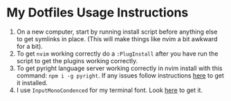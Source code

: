 # My Dotfiles Usage Instructions

1. On a new computer, start by running install script before anything else to
   get symlinks in place. (This will make things like nvim a bit awkward for a
   bit). 
1. To get `nvim` working correctly do a `:PlugInstall` after you have run the
   script to get the plugins working correctly.
1. To get pyright language server working correctly in nvim install with this command:
   `npm i -g pyright`. If any issues follow instructions
   [here](https://github.com/neovim/nvim-lspconfig) to get it installed.
1. I use `InputMonoCondenced` for my terminal font. Look
   [here](https://input.djr.com/download/) to get it. 

